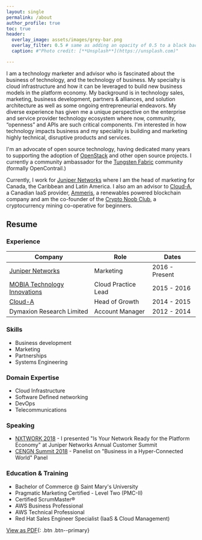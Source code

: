 ```yaml
---
layout: single
permalink: /about
author_profile: true
toc: true
header:
  overlay_image: assets/images/grey-bar.png
  overlay_filter: 0.5 # same as adding an opacity of 0.5 to a black background
  caption: #"Photo credit: [**Unsplash**](https://unsplash.com)"

---
```

I am a technology marketer and advisor who is fascinated about the business of
technology, and the technology of business. My specialty is cloud infrastructure
and how it can be leveraged to build new business models in the platform
economy. My background is in technology sales, marketing, business development,
partners & alliances, and solution architecture as well as some ongoing
entrepreneurial endeavors. My diverse experience has given me a unique
perspective on the enterprise and service provider technology ecosystem
where now, community, “openness” and APIs are such critical components. I'm
interested in how technology impacts business and my speciality is building and
marketing highly technical, disruptive products and services.

I'm an advocate of open source technology, having dedicated many years to
supporting the adoption of [OpenStack](https://www.openstack.org/) and other
open source projects. I currently a community ambassador for
the [Tungsten Fabric](https://tungsten.io/) community (formally OpenContrail.)

Currently, I work for [Juniper Networks](https://www.juniper.net) where I am the
head of marketing for Canada, the Caribbean and Latin America. I also am an
advisor to [Cloud-A](https://www.clouda.ca), a Canadian IaaS provider,
[Ammeris](https://www.ammeris.com), a renewables powered blockchain company and
am the co-founder of the [Crypto Noob Club](https://cryptonoob.club/), a
cryptocurrency mining co-operative for beginners.

## Resume

### Experience

| Company                      	| Role                	| Dates          	|
|------------------------------	|---------------------	|----------------	|
| [Juniper Networks](https://www.juniper.net/us/en/)             	| Marketing           	| 2016 - Present 	|   
| [MOBIA Technology Innovations](https://mobia.io/) 	| Cloud Practice Lead 	| 2015 - 2016    	|   
| [Cloud-A](https://www.clouda.ca)                      	| Head of Growth      	| 2014 - 2015    	|
| Dymaxion Research Limited     | Account Manager      	| 2012 - 2014    	|

### Skills
- Business development
- Marketing
- Partnerships
- Systems Engineering

### Domain Expertise
- Cloud Infrastructure
- Software Defined networking
- DevOps
- Telecommunications

### Speaking
- [NXTWORK 2018](https://geoffsullivan.net/cloud/NXTWORK-2018/) - I presented
"Is Your Network Ready for the Platform Economy" at Juniper Networks Annual
Customer Summit
- [CENGN Summit 2018](https://geoffsullivan.net/networking/CENGN-Summit/) -
Panelist on "Business in a Hyper-Connected World" Panel

### Education & Training

- Bachelor of Commerce @ Saint Mary's University
- Pragmatic Marketing Certified - Level Two (PMC-II)
- Certified ScrumMaster®
- AWS Business Professional
- AWS Technical Professional
- Red Hat Sales Engineer Specialist (IaaS & Cloud Management)

[View as PDF](/assets/images/geoff-sullivan-resume-2018.pdf){: .btn .btn--primary}
